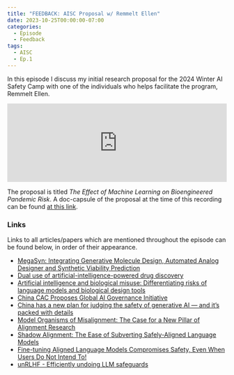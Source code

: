```yaml
---
title: "FEEDBACK: AISC Proposal w/ Remmelt Ellen"
date: 2023-10-25T00:00:00-07:00
categories:
  - Episode
  - Feedback
tags:
  - AISC
  - Ep.1
---
```


In this episode I discuss my initial research proposal for the 2024 Winter AI Safety Camp with one of the individuals who helps facilitate the program, Remmelt Ellen.

<iframe width="100%" height="180" frameborder="no" scrolling="no" seamless="" src="https://share.transistor.fm/e/57154a54"></iframe>

The proposal is titled _The Effect of Machine Learning on Bioengineered Pandemic Risk_. A doc-capsule of the proposal at the time of this recording can be found <a href="https://docs.google.com/document/d/1bbFDNc_hzhzYqN6pn1jYvPhSRp2CyYez4UP0ly_mMRM/edit?usp=sharing" target="_blank" rel="noreferrer noopener">at this link</a>.

### Links
Links to all articles/papers which are mentioned throughout the episode can be found below, in order of their appearance.
- <a href="https://chemrxiv.org/engage/chemrxiv/article-details/61551803d1fc335b7cf8fd45" target="_blank" rel="noreferrer noopener">MegaSyn: Integrating Generative Molecule Design, Automated Analog Designer and Synthetic Viability Prediction</a>
- <a href="https://www.nature.com/articles/s42256-022-00465-9?fbclid=IwAR11_V1cd9SUxEvUfwrWMA7TUcroyYIY1nBDUL3KaS-8B4rG5MIqZCmjm0M" target="_blank" rel="noreferrer noopener">Dual use of artificial-intelligence-powered drug discovery</a>
- <a href="https://arxiv.org/abs/2306.13952" target="_blank" rel="noreferrer noopener">Artificial intelligence and biological misuse: Differentiating risks of language models and biological design tools</a>
- <a href="https://www.dataguidance.com/news/china-cac-proposes-global-ai-governance-initiative" target="_blank" rel="noreferrer noopener">China CAC Proposes Global AI Governance Initiative</a>
- <a href="https://www.technologyreview.com/2023/10/18/1081846/generative-ai-safety-censorship-china/" target="_blank" rel="noreferrer noopener">China has a new plan for judging the safety of generative AI — and it’s packed with details</a>
- <a href="https://www.alignmentforum.org/posts/ChDH335ckdvpxXaXX/model-organisms-of-misalignment-the-case-for-a-new-pillar-of-1" target="_blank" rel="noreferrer noopener">Model Organisms of Misalignment: The Case for a New Pillar of Alignment Research</a>
- <a href="https://arxiv.org/abs/2310.02949" target="_blank" rel="noreferrer noopener">Shadow Alignment: The Ease of Subverting Safely-Aligned Language Models</a>
- <a href="https://arxiv.org/abs/2310.03693" target="_blank" rel="noreferrer noopener">Fine-tuning Aligned Language Models Compromises Safety, Even When Users Do Not Intend To!</a>
- <a href="https://www.alignmentforum.org/posts/3eqHYxfWb5x4Qfz8C/unrlhf-efficiently-undoing-llm-safeguards" target="_blank" rel="noreferrer noopener">unRLHF - Efficiently undoing LLM safeguards</a>

<!-- end of the list -->
